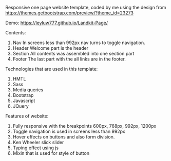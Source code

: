 Responsive one page website template, coded by me using the design from https://themes.getbootstrap.com/preview/?theme_id=23273

Demo: https://leyluw777.github.io/Landkit-Page/

Contents: 
1. Nav
In screens less than 992px nav turns to toggle navigation. 
2. Header 
Welcome part is the header
3. Section
All contents was assembled into one section part
4. Footer 
The last part with the all links are in the footer.


Technologies that are used in this template:
1. HMTL
2. Sass
3. Media queries
3. Bootstrap
4. Javascript
5. JQuery


Features of website:
1. Fully responsive with the breakpoints 600px, 768px, 992px, 1200px
2. Toggle navigation is used in screens less than 992px
3. Hover effects on buttons and also form division. 
4. Ken Wheeler slick slider
5. Typing effect using js 
6. Mixin that is used for style of button
